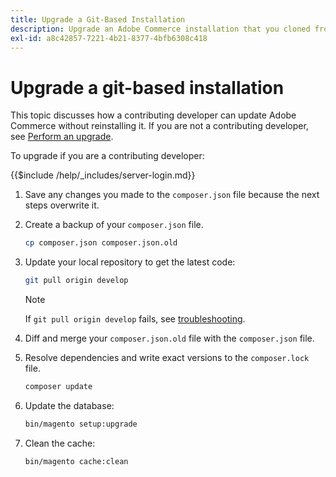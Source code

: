 ```yaml
---
title: Upgrade a Git-Based Installation
description: Upgrade an Adobe Commerce installation that you cloned from a git repository.
exl-id: a8c42857-7221-4b21-8377-4bfb6308c418
---
```

# Upgrade a git-based installation

This topic discusses how a contributing developer can update Adobe Commerce without reinstalling it. If you are not a contributing developer, see [Perform an upgrade](../implementation/perform-upgrade.md).

To upgrade if you are a contributing developer:

{{$include /help/_includes/server-login.md}}

1. Save any changes you made to the `composer.json` file because the next steps  overwrite it.

1. Create a backup of your `composer.json` file.

   ```bash
   cp composer.json composer.json.old
   ```

1. Update your local repository to get the latest code:

   ```bash
   git pull origin develop
   ```

   >[!NOTE]
   >
   >If `git pull origin develop` fails, see [troubleshooting](https://support.magento.com/hc/en-us/articles/360034229872).

1. Diff and merge your `composer.json.old` file with the `composer.json` file.

1. Resolve dependencies and write exact versions to the `composer.lock` file. 

   ```bash
   composer update
   ```

1. Update the database:

   ```bash
   bin/magento setup:upgrade
   ```

1. Clean the cache:

   ```bash
   bin/magento cache:clean
   ```
